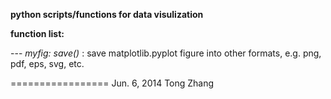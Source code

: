 __python scripts/functions for data visulization__

__function list:__

--- *myfig:*
        _save()_ : save matplotlib.pyplot figure into other formats, 
                     e.g. png, pdf, eps, svg, etc.

=================
Jun. 6, 2014
Tong Zhang
